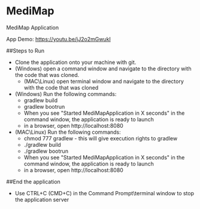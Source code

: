 # MediMap
MediMap Application

App Demo: https://youtu.be/jJ2o2mGwukI

##Steps to Run
* Clone the application onto your machine with git.
* (Windows) open a command window and navigate to the directory with the code that was cloned.
  * (MAC\Linux) open terminal window and navigate to the directory with the code that was cloned
* (Windows) Run the following commands:
  * gradlew build
  * gradlew bootrun
  * When you see "Started MediMapApplication in X seconds" in the command window, the application is ready to launch
  * in a browser, open http://localhost:8080
* (MAC\Linux) Run the following commands:
  * chmod 777 gradlew - this will give execution rights to gradlew
  * ./gradlew build
  * ./gradlew bootrun
  * When you see "Started MediMapApplication in X seconds" in the command window, the application is ready to launch
  * in a browser, open http://localhost:8080  
  
  
  
##End the application
* Use CTRL+C (CMD+C) in the Command Prompt\terminal window to stop the application server
  


